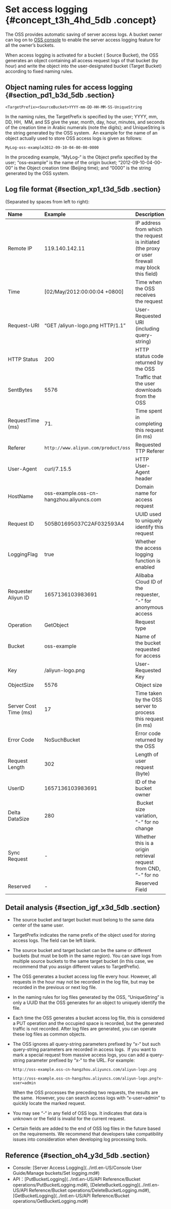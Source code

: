 # Set access logging {#concept_t3h_4hd_5db .concept}

The OSS provides automatic saving of server access logs. A bucket owner can log on to [OSS console](https://oss.console.aliyun.com/) to enable the server access logging feature for all the owner’s buckets.

When access logging is activated for a bucket \( Source Bucket\), the OSS generates an object containing all access request logs of that bucket \(by hour\) and write the object into the user-designated bucket \(Target Bucket\) according to fixed naming rules.

## Object naming rules for access logging {#section_pd1_b3d_5db .section}

```
<TargetPrefix><SourceBucket>YYYY-mm-DD-HH-MM-SS-UniqueString
```

In the naming rules, the TargetPrefix is specified by the user; YYYY, mm, DD, HH,  MM, and SS give the year, month, day, hour, minutes, and seconds of the creation time in Arabic numerals \(note the digits\); and UniqueString is the string generated by the OSS system.  An example for the name of an object actually used to store OSS access logs is given as follows:

```
MyLog-oss-example2012-09-10-04-00-00-0000
```

In the proceding example, “MyLog-“ is the Object prefix specified by the user; “oss-example” is the name of the origin bucket; “2012-09-10-04-00-00” is the Object creation time \(Beijing time\); and “0000” is the string generated by the OSS system.

## Log file format {#section_xp1_t3d_5db .section}

\(Separated by spaces from left to right\):

|Name|Example|Description|
|:---|:------|:----------|
|Remote IP|119.140.142.11|IP address from which the request is initiated \(the proxy or user firewall may block this field\)|
|Time|\[02/May/2012:00:00:04 +0800\]|Time when the OSS receives the request|
|Request-URI|“GET /aliyun-logo.png HTTP/1.1”|User-Requested URI \(including query-string\)|
|HTTP Status|200|HTTP status code returned by the OSS|
|SentBytes|5576|Traffic that the user downloads from the OSS|
|RequestTime \(ms\)|71.|Time spent in completing this request \(in ms\)|
|Referer|`http://www.aliyun.com/product/oss`|Requested TTP Referer|
|User-Agent|curl/7.15.5|HTTP User-Agent header|
|HostName|oss-example.oss-cn-hangzhou.aliyuncs.com|Domain name for access request|
|Request ID|505B01695037C2AF032593A4|UUID used to uniquely identify this request|
|LoggingFlag|true|Whether the access logging function is enabled|
|Requester Aliyun ID|1657136103983691|Alibaba Cloud ID of the requester, “-“ for anonymous access|
|Operation|GetObject|Request type|
|Bucket|oss-example|Name of the bucket requested for access|
|Key|/aliyun-logo.png|User-Requested Key|
|ObjectSize|5576|Object size|
|Server Cost Time \(ms\)|17|Time taken by the OSS server to process this request \(in ms\)|
|Error Code|NoSuchBucket|Error code returned by the OSS|
|Request Length|302|Length of user request \(byte\)|
|UserID|1657136103983691|ID of the bucket owner|
|Delta DataSize|280| Bucket size variation, “-“ for no change|
|Sync Request|-|Whether this is a origin retrieval request from CND, “-“ for no|
|Reserved|-|Reserved Field|

## Detail analysis {#section_igf_x3d_5db .section}

-   The source bucket and target bucket must belong to the same data center of the same user.
-   TargetPrefix indicates the name prefix of the object used for storing access logs. The field can be left blank.
-   The source bucket and target bucket can be the same or different buckets \(but must be both in the same region\). You can save logs from multiple source buckets to the same target bucket \(in this case, we recommend that you assign different values to TargetPrefix\).
-   The OSS generates a bucket access log file every hour. However, all requests in the hour may not be recorded in the log file, but may be recorded in the previous or next log file.
-   In the naming rules for log files generated by the OSS, “UniqueString” is only a UUID that the OSS generates for an object to uniquely identify the file.
-   Each time the OSS generates a bucket access log file, this is considered a PUT operation and the occupied space is recorded, but the generated traffic is not recorded. After log files are generated, you can operate these log files as common objects.
-   The OSS ignores all query-string parameters prefixed by “x-“ but such query-string parameters are recorded in access logs.  If you want to mark a special request from massive access logs, you can add a query-string parameter prefixed by “x-“ to the URL. For example:

    `http://oss-example.oss-cn-hangzhou.aliyuncs.com/aliyun-logo.png`

    `http://oss-example.oss-cn-hangzhou.aliyuncs.com/aliyun-logo.png?x-user=admin`

    When the OSS processes the preceding two requests, the results are the same.  However, you can search access logs with “x-user=admin” to quickly locate the marked request.

-   You may see “-“ in any field of OSS logs. It indicates that data is unknown or the field is invalid for the current request.
-   Certain fields are added to the end of OSS log files in the future based on the requirements. We recommend that developers take compatibility issues into consideration when developing log processing tools.

## Reference {#section_oh4_y3d_5db .section}

-   Console: [Server Access Logging](../intl.en-US/Console User Guide/Manage buckets/Set logging.md#)
-   API：[PutBucketLogging](../intl.en-US/API Reference/Bucket operations/PutBucketLogging.md#), [DeleteBucketLogging](../intl.en-US/API Reference/Bucket operations/DeleteBucketLogging.md#), [GetBucketLogging](../intl.en-US/API Reference/Bucket operations/GetBucketLogging.md#)


